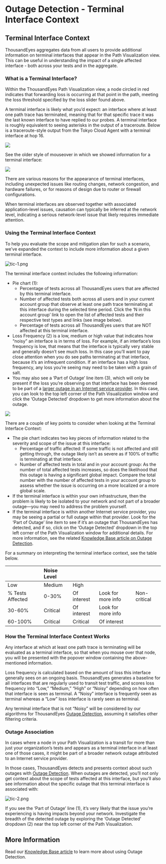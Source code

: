 # Outage Detection - Terminal Interface Context

## Terminal Interface Context

ThousandEyes aggregates data from all users to provide additional information on terminal interfaces that appear in the Path Visualization view. This can be useful in understanding the impact of a single affected interface - both across your tests and in the aggregate.

### What is a Terminal Interface?

Within the ThousandEyes Path Visualization view, a node circled in red indicates that forwarding loss is occurring at that point in the path, meeting the loss threshold specified by the loss slider found above.

A terminal interface is likely what you’d expect: an interface where at least one path trace has terminated, meaning that for that specific trace it was the last known interface to have replied to our probes. A terminal interface is roughly equivalent to seeing asterisks in the output of a traceroute. Below is a traceroute-style output from the Tokyo Cloud Agent with a terminal interface at hop 16.

![](https://lh4.googleusercontent.com/MJvGTQ8TrujGKBXYV0jO23kt4QwH0Lz8pyZ7uRT1SjlhvcNK7sby__xc4_u0_M1lKR3vx9saFDRAZeOilMEOvQtPOwwzg70KvIWVpYuoFfMy0L5RJan0KvzkVmKmAcdlSc0raT8k)

See the older style of mouseover in which we showed information for a terminal interface:

![](https://lh3.googleusercontent.com/dbHpLOL5cPhOGgp51Wyj8K9GvzZT6MAScG1xqIUoHQGsY38cVJUSM1l1Ue1i_J6JBPidJPB3WXw9V3CQR9qNkmq0tVAbca74FU8BCcGc9wQLIiwochEP4ieO9HOGhlB-rzrppqNR)

There are various reasons for the appearance of terminal interfaces, including unexpected issues like routing changes, network congestion, and hardware failures, or for reasons of design due to router or firewall configurations.

When terminal interfaces are observed together with associated application-level issues, causation can typically be inferred at the network level, indicating a serious network-level issue that likely requires immediate attention.

### Using the Terminal Interface Context

To help you evaluate the scope and mitigation plan for such a scenario, we’ve expanded the context to include more information about a given terminal interface.

![tic-1.png](https://lh3.googleusercontent.com/51wUC-TMeaDfsAITREU8LgE4NlbnLspgDi0BrpPRY06bHtY94xmDYy98lP4GEpB7UkKYXdqrDPWBbjRHSwIIHYEVjTQl1Aiabzf2GiO4r_LtzkcEgkSzEc9JQ2sNj7ZYrKbQtd9L)

The terminal interface context includes the following information:

* Pie chart \(1\):
  * Percentage of tests across all ThousandEyes users that are affected by this terminal interface.
  * Number of affected tests both across all users and in your current account group that observe at least one path trace terminating at this interface during the selected time period. Click the ‘N in this account group’ link to open the list of affected tests and their respective test types and links \(see image below\).
  * Percentage of tests across all ThousandEyes users that are NOT affected at this terminal interface.
* Loss Frequency \(2\) is a low, medium or high value that indicates how “noisy” an interface is in terms of loss. For example, if an interface’s loss frequency is low, that means that the interface is typically very stable and generally doesn’t see much loss. In this case you’ll want to pay close attention when you do see paths terminating at that interface, because it’s an infrequent condition. If an interface has a high loss frequency, any loss you’re seeing may need to be taken with a grain of salt.
* You may also see a ‘Part of Outage’ line item \(3\), which will only be present if the loss you’re observing on that interface has been deemed to be part of a [larger outage in an Internet service provider](https://success.thousandeyes.com/ViewArticle?articleIdParam=kA0E0000000CmskKAC). In this case, you can look to the top left corner of the Path Visualization window and click the ‘Outage Detected’ dropdown to get more information about the outage.

![](https://lh4.googleusercontent.com/MZ9ildxwI6ZRejJdh_0hW17Bg3E3qvUXiZHymGaLf5vDI0RhhjLRCg7Wh0dywycAMkZca3Di5CfFdRM5MzUHhAQNNH-A0JFwpweP8JZak01Y7XVp1FrBB-lS-hacF0qNFi7sRQfH)

There are a couple of key points to consider when looking at the Terminal Interface Context:

* The pie chart indicates two key pieces of information related to the severity and scope of the issue at this interface:
  * Percentage of traffic affected: If some traffic is not affected and still getting through, the outage likely isn’t as severe as if 100% of traffic is terminating at that interface.
  * Number of affected tests in total and in your account group: As the number of total affected tests increases, so does the likelihood that this outage is having a significant global impact. Compare the total number with the number of affected tests in your account group to assess whether the issue is occurring on a more localized or a more global scale.
* If the terminal interface is within your own infrastructure, then the problem is likely to be isolated to your network and not part of a broader outage—you may need to address the problem yourself.
* If the terminal interface is within another Internet service provider, you may be seeing a partial or full outage within that provider. Look for the ‘Part of Outage’ line item to see if it’s an outage that ThousandEyes has detected, and if so, click on the ‘Outage Detected’ dropdown in the top left corner of the Path Visualization window for additional details. For more information, see the related [Knowledge Base article on Outage Detection](https://success.thousandeyes.com/ViewArticle?articleIdParam=kA0E0000000CmskKAC).

For a summary on interpreting the terminal interface context, see the table below.

|  | Noise Level |  |  |  |
| :--- | :--- | :--- | :--- | :--- |
| Low | Medium | High |  |  |
| % Tests Affected | 0-30% | Of interest | Look for more info | Non-critical |
| 30-60% | Critical | Of interest | Look for more info |  |
| 60-100% | Critical | Critical | Of interest |  |

### How the Terminal Interface Context Works

Any interface at which at least one path trace is terminating will be evaluated as a terminal interface, so that when you mouse over that node, you will be presented with the popover window containing the above-mentioned information.

Loss frequency is calculated based on the amount of loss this interface generally sees on an ongoing basis. ThousandEyes generates a baseline for all interfaces that are regularly used to transit test traffic, and scores loss frequency into “Low,” “Medium,” “High” or “Noisy” depending on how often that interface is seen as terminal. A “Noisy” interface is frequently seen as terminal whereas a “Low” loss interface is rarely seen as terminal.

Any terminal interface that is not “Noisy” will be considered by our algorithms for ThousandEyes [Outage Detection](https://success.thousandeyes.com/ViewArticle?articleIdParam=kA0E0000000CmskKAC), assuming it satisfies other filtering criteria.

### Outage Association

In cases where a node in your Path Visualization is a transit for more than just your organization’s tests and appears as a terminal interface in at least one of those cases, it might be part of a broader network outage attributed to an Internet service provider.

In those cases, ThousandEyes detects and presents context about such outages with [Outage Detection](https://success.thousandeyes.com/ViewArticle?articleIdParam=kA0E0000000CmskKAC). When outages are detected, you’ll not only get context about the scope of tests affected at this interface, but you’ll also see information about the specific outage that this terminal interface is associated with:

![tic-2.png](https://lh4.googleusercontent.com/FDXP_P0bWERLFdEpL1Nueg4G3_eIh6ij-3rF7brHzDiwfe5MBq4jxpENVvmjRlWeKwLNK8k5RbsO_G6n4YXNsK8TnZY3_6Ao2ZX8n1pGO5MWeKDiFgsNUeOOG8j2730l3_fuqTiw)

If you see the ‘Part of Outage’ line \(1\), it’s very likely that the issue you’re experiencing is having impacts beyond your network. Investigate the breadth of the detected outage by exploring the ‘Outage Detected’ dropdown \(2\) near the top left corner of the Path Visualization.

## More Information

Read our [Knowledge Base article](https://success.thousandeyes.com/ViewArticle?articleIdParam=kA0E0000000CmskKAC) to learn more about using Outage Detection.

